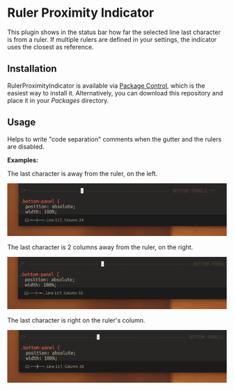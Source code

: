 # Ruler Proximity Indicator

This plugin shows in the status bar how far the selected line last character is from a ruler. If multiple rulers are defined in your settings, the indicator uses the closest as reference.

## Installation

RulerProximityIndicator is available via [Package Control](https://packagecontrol.io), which is the easiest way to install it. Alternatively, you can download this repository and place it in your *Packages* directory.

## Usage

Helps to write "code separation" comments when the gutter and the rulers are disabled.

**Examples:**

The last character is away from the ruler, on the left.

![before](image-before.png)

The last character is 2 columns away from the ruler, on the right.

![after](image-after.png)

The last character is right on the ruler's column.

![right position](image-on.png)

